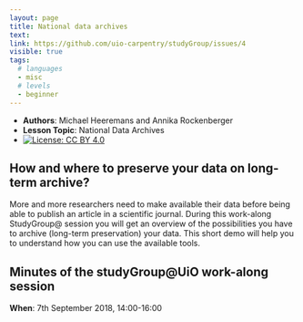 ```yaml
---
layout: page
title: National data archives
text: 
link: https://github.com/uio-carpentry/studyGroup/issues/4
visible: true
tags:
  # languages
  - misc
  # levels
  - beginner
---
```


<!-- change visible to true if you want it on the site -->
<!-- remove any tags listed above that are not relevant -->

 - **Authors**: Michael Heeremans and Annika Rockenberger
 - **Lesson Topic**: National Data Archives
 - [![License: CC BY 4.0](https://img.shields.io/badge/License-CC%20BY%204.0-lightgrey.svg)](https://creativecommons.org/licenses/by/4.0/)


## How and where to preserve your data on long-term archive?

More and more researchers need to make available their data before being able to publish an article in a scientific journal. During this work-along StudyGroup@ session you will get an overview of the possibilities you have to archive (long-term preservation) your data. This short demo will help you to understand how you can use the available tools.


## Minutes of the studyGroup@UiO work-along session 

**When**: 7th September 2018, 14:00-16:00




